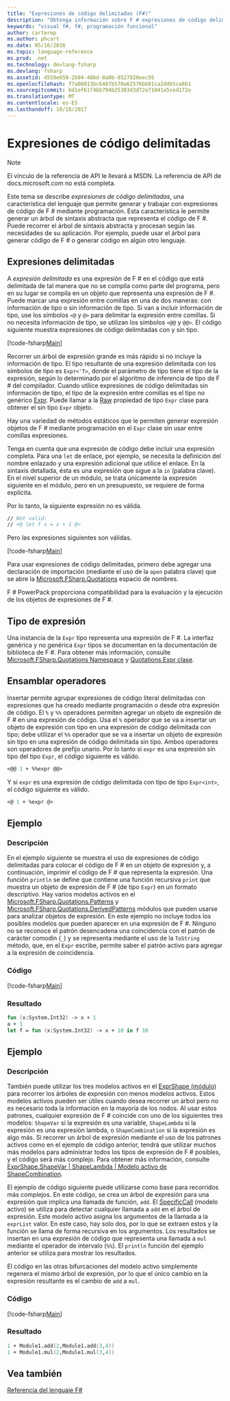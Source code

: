 ```yaml
---
title: "Expresiones de código delimitadas (F#)"
description: "Obtenga información sobre F # expresiones de código delimitadas, una característica del lenguaje que permite generar y trabajar con expresiones de código de F # mediante programación."
keywords: "visual f#, f#, programación funcional"
author: cartermp
ms.author: phcart
ms.date: 05/16/2016
ms.topic: language-reference
ms.prod: .net
ms.technology: devlang-fsharp
ms.devlang: fsharp
ms.assetid: 4559e659-2b04-48bd-8a0b-8527920eec95
ms.openlocfilehash: f7a08013bc6487b570a62576bb01ca2dd65ce8b1
ms.sourcegitcommit: bd1ef61f4bb794b25383d3d72e71041a5ced172e
ms.translationtype: MT
ms.contentlocale: es-ES
ms.lasthandoff: 10/18/2017
---
```

# <a name="code-quotations"></a>Expresiones de código delimitadas

> [!NOTE]
El vínculo de la referencia de API le llevará a MSDN.  La referencia de API de docs.microsoft.com no está completa.

Este tema se describe *expresiones de código delimitadas*, una característica del lenguaje que permite generar y trabajar con expresiones de código de F # mediante programación. Esta característica le permite generar un árbol de sintaxis abstracta que representa el código de F #. Puede recorrer el árbol de sintaxis abstracta y procesan según las necesidades de su aplicación. Por ejemplo, puede usar el árbol para generar código de F # o generar código en algún otro lenguaje.


## <a name="quoted-expressions"></a>Expresiones delimitadas
A *expresión delimitada* es una expresión de F # en el código que está delimitada de tal manera que no se compila como parte del programa, pero en su lugar se compila en un objeto que representa una expresión de F #. Puede marcar una expresión entre comillas en una de dos maneras: con información de tipo o sin información de tipo. Si van a incluir información de tipo, use los símbolos `<@` y `@>` para delimitar la expresión entre comillas. Si no necesita información de tipo, se utilizan los símbolos `<@@` y `@@>`. El código siguiente muestra expresiones de código delimitadas con y sin tipo.

[!code-fsharp[Main](../../../samples/snippets/fsharp/lang-ref-3/snippet501.fs)]

Recorrer un árbol de expresión grande es más rápido si no incluye la información de tipo. El tipo resultante de una expresión delimitada con los símbolos de tipo es `Expr<'T>`, donde el parámetro de tipo tiene el tipo de la expresión, según lo determinado por el algoritmo de inferencia de tipo de F # del compilador. Cuando utilice expresiones de código delimitadas sin información de tipo, el tipo de la expresión entre comillas es el tipo no genérico [Expr](https://msdn.microsoft.com/library/ed6a2caf-69d4-45c2-ab97-e9b3be9bce65). Puede llamar a la [Raw](https://msdn.microsoft.com/library/47fb94f1-e77f-4c68-aabc-2b0ba40d59c2) propiedad de tipo `Expr` clase para obtener el sin tipo `Expr` objeto.

Hay una variedad de métodos estáticos que le permiten generar expresión objetos de F # mediante programación en el `Expr` clase sin usar entre comillas expresiones.

Tenga en cuenta que una expresión de código debe incluir una expresión completa. Para una `let` de enlace, por ejemplo, se necesita la definición del nombre enlazado y una expresión adicional que utilice el enlace. En la sintaxis detallada, ésta es una expresión que sigue a la `in` (palabra clave). En el nivel superior de un módulo, se trata únicamente la expresión siguiente en el módulo, pero en un presupuesto, se requiere de forma explícita.

Por lo tanto, la siguiente expresión no es válida.

```fsharp
// Not valid:
// <@ let f x = x + 1 @>
```

Pero las expresiones siguientes son válidas.

[!code-fsharp[Main](../../../samples/snippets/fsharp/lang-ref-3/snippet502.fs)]

Para usar expresiones de código delimitadas, primero debe agregar una declaración de importación (mediante el uso de la `open` palabra clave) que se abre la [Microsoft.FSharp.Quotations](https://msdn.microsoft.com/library/e9ce8a3a-e00c-4190-bad5-cce52ee089b2) espacio de nombres.

F # PowerPack proporciona compatibilidad para la evaluación y la ejecución de los objetos de expresiones de F #.


## <a name="expr-type"></a>Tipo de expresión
Una instancia de la `Expr` tipo representa una expresión de F #. La interfaz genérica y no genérica `Expr` tipos se documentan en la documentación de biblioteca de F #. Para obtener más información, consulte [Microsoft.FSharp.Quotations Namespace](https://msdn.microsoft.com/visualfsharpdocs/conceptual/microsoft.fsharp.quotations-namespace-%5bfsharp%5d) y [Quotations.Expr clase](https://msdn.microsoft.com/visualfsharpdocs/conceptual/quotations.expr-class-%5bfsharp%5d).


## <a name="splicing-operators"></a>Ensamblar operadores
Insertar permite agrupar expresiones de código literal delimitadas con expresiones que ha creado mediante programación o desde otra expresión de código. El `%` y `%%` operadores permiten agregar un objeto de expresión de F # en una expresión de código. Usa el `%` operador que se va a insertar un objeto de expresión con tipo en una expresión de código delimitada con tipo; debe utilizar el `%%` operador que se va a insertar un objeto de expresión sin tipo en una expresión de código delimitada sin tipo. Ambos operadores son operadores de prefijo unario. Por lo tanto si `expr` es una expresión sin tipo del tipo `Expr`, el código siguiente es válido.

```fsharp
<@@ 1 + %%expr @@>
```

Y si `expr` es una expresión de código delimitada con tipo de tipo `Expr<int>`, el código siguiente es válido.

```fsharp
<@ 1 + %expr @>
```

## <a name="example"></a>Ejemplo

### <a name="description"></a>Descripción
En el ejemplo siguiente se muestra el uso de expresiones de código delimitadas para colocar el código de F # en un objeto de expresión y, a continuación, imprimir el código de F # que representa la expresión. Una función `println` se define que contiene una función recursiva `print` que muestra un objeto de expresión de F # (de tipo `Expr`) en un formato descriptivo. Hay varios modelos activos en el [Microsoft.FSharp.Quotations.Patterns](https://msdn.microsoft.com/library/093944a9-c752-403a-8983-5fcd5dbf92a4) y [Microsoft.FSharp.Quotations.DerivedPatterns](https://msdn.microsoft.com/library/d2434a6e-ae7b-4f3d-b567-c162938bc9cd) módulos que pueden usarse para analizar objetos de expresión. En este ejemplo no incluye todos los posibles modelos que pueden aparecer en una expresión de F #. Ninguno no se reconoce el patrón desencadena una coincidencia con el patrón de carácter comodín (`_`) y se representa mediante el uso de la `ToString` método, que, en el `Expr` escribe, permite saber el patrón activo para agregar a la expresión de coincidencia.


### <a name="code"></a>Código
[!code-fsharp[Main](../../../samples/snippets/fsharp/lang-ref-3/snippet601.fs)]
    
### <a name="output"></a>Resultado

```fsharp
fun (x:System.Int32) -> x + 1
a + 1
let f = fun (x:System.Int32) -> x + 10 in f 10
```

## <a name="example"></a>Ejemplo

### <a name="description"></a>Descripción
También puede utilizar los tres modelos activos en el [ExprShape (módulo)](https://msdn.microsoft.com/library/7685150e-2432-4d39-9338-57292eff18de) para recorrer los árboles de expresión con menos modelos activos. Estos modelos activos pueden ser útiles cuando desea recorrer un árbol pero no es necesario toda la información en la mayoría de los nodos. Al usar estos patrones, cualquier expresión de F # coincide con uno de los siguientes tres modelos: `ShapeVar` si la expresión es una variable, `ShapeLambda` si la expresión es una expresión lambda, o `ShapeCombination` si la expresión es algo más. Si recorrer un árbol de expresión mediante el uso de los patrones activos como en el ejemplo de código anterior, tendrá que utilizar muchos más modelos para administrar todos los tipos de expresión de F # posibles, y el código será más complejo. Para obtener más información, consulte [ExprShape.ShapeVar &#124; ShapeLambda &#124; Modelo activo de ShapeCombination](https://msdn.microsoft.com/visualfsharpdocs/conceptual/exprshape.shapevarhshapelambdahshapecombination-active-pattern-%5bfsharp%5d).

El ejemplo de código siguiente puede utilizarse como base para recorridos más complejos. En este código, se crea un árbol de expresión para una expresión que implica una llamada de función, `add`. El [SpecificCall](https://msdn.microsoft.com/library/05a77b21-20fe-4b9a-8e07-aa999538198d) (modelo activo) se utiliza para detectar cualquier llamada a `add` en el árbol de expresión. Este modelo activo asigna los argumentos de la llamada a la `exprList` valor. En este caso, hay solo dos, por lo que se extraen estos y la función se llama de forma recursiva en los argumentos. Los resultados se insertan en una expresión de código que representa una llamada a `mul` mediante el operador de intervalo (`%%`). El `println` función del ejemplo anterior se utiliza para mostrar los resultados.

El código en las otras bifurcaciones del modelo activo simplemente regenera el mismo árbol de expresión, por lo que el único cambio en la expresión resultante es el cambio de `add` a `mul`.


### <a name="code"></a>Código
[!code-fsharp[Main](../../../samples/snippets/fsharp/lang-ref-3/snippet701.fs)]
    
### <a name="output"></a>Resultado

```fsharp
1 + Module1.add(2,Module1.add(3,4))
1 + Module1.mul(2,Module1.mul(3,4))
```

## <a name="see-also"></a>Vea también
[Referencia del lenguaje F#](index.md)

